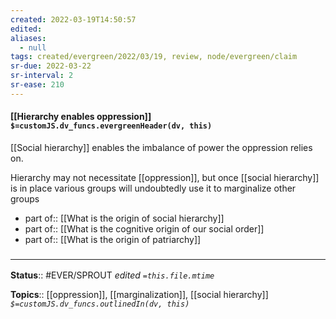 ```yaml
---
created: 2022-03-19T14:50:57 
edited: 
aliases:
  - null
tags: created/evergreen/2022/03/19, review, node/evergreen/claim
sr-due: 2022-03-22
sr-interval: 2
sr-ease: 210
---
```


#### [[Hierarchy enables oppression]] `$=customJS.dv_funcs.evergreenHeader(dv, this)`

[[Social hierarchy]] enables the imbalance of power the oppression relies on. 

Hierarchy may not necessitate [[oppression]], but once [[social hierarchy]] is in place various groups will undoubtedly use it to marginalize other groups

- part of:: [[What is the origin of social hierarchy]]
- part of:: [[What is the cognitive origin of our social order]]
- part of:: [[What is the origin of patriarchy]]

### <hr class="footnote"/>

**Status**:: #EVER/SPROUT
*edited `=this.file.mtime`*

**Topics**:: [[oppression]], [[marginalization]], [[social hierarchy]]
*`$=customJS.dv_funcs.outlinedIn(dv, this)`*
